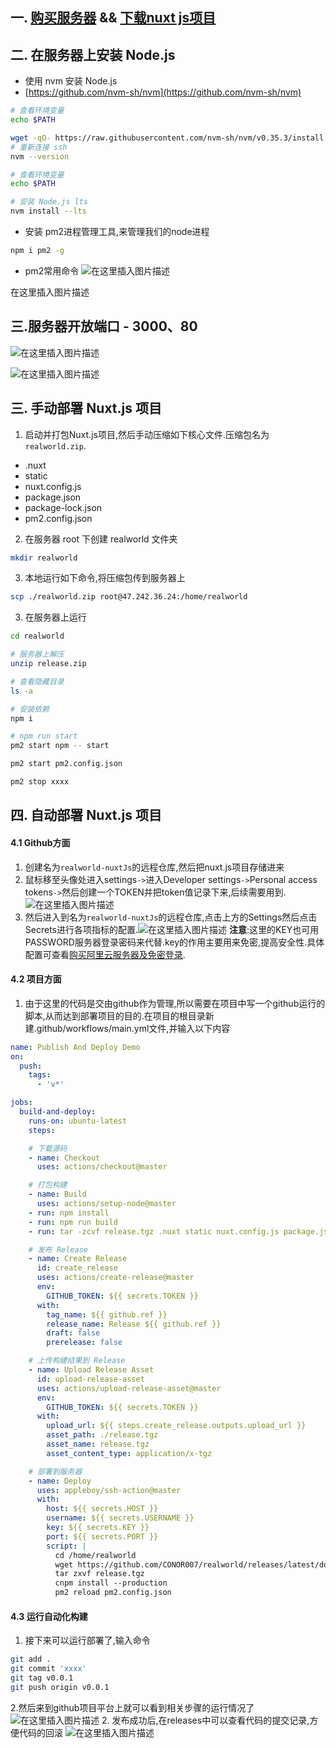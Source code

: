 ## 一. [购买服务器](https://blog.csdn.net/qq_42308316/article/details/109146395) && [下载nuxt js项目](https://github.com/CONOR007/realworld-nuxtJs.git)
## 二. 在服务器上安装 Node.js
- 使用 nvm 安装 Node.js
- [https://github.com/nvm-sh/nvm](https://github.com/nvm-sh/nvm)

```bash
# 查看环境变量
echo $PATH

wget -qO- https://raw.githubusercontent.com/nvm-sh/nvm/v0.35.3/install.sh | bash
# 重新连接 ssh
nvm --version

# 查看环境变量
echo $PATH

# 安装 Node.js lts
nvm install --lts
```

- 安装 pm2进程管理工具,来管理我们的node进程
```bash
npm i pm2 -g
```

- pm2常用命令
![在这里插入图片描述](https://img-blog.csdnimg.cn/20201018170937252.png?x-oss-process=image/watermark,type_ZmFuZ3poZW5naGVpdGk,shadow_10,text_aHR0cHM6Ly9ibG9nLmNzZG4ubmV0L3FxXzQyMzA4MzE2,size_16,color_FFFFFF,t_70#pic_center)

在这里插入图片描述
## 三.服务器开放端口 - 3000、80
![在这里插入图片描述](https://img-blog.csdnimg.cn/20201018170930959.png?x-oss-process=image/watermark,type_ZmFuZ3poZW5naGVpdGk,shadow_10,text_aHR0cHM6Ly9ibG9nLmNzZG4ubmV0L3FxXzQyMzA4MzE2,size_16,color_FFFFFF,t_70#pic_center)

![在这里插入图片描述](https://img-blog.csdnimg.cn/20201018170920527.png?x-oss-process=image/watermark,type_ZmFuZ3poZW5naGVpdGk,shadow_10,text_aHR0cHM6Ly9ibG9nLmNzZG4ubmV0L3FxXzQyMzA4MzE2,size_16,color_FFFFFF,t_70#pic_center)

## 三. 手动部署 Nuxt.js 项目
1. 启动并打包Nuxt.js项目,然后手动压缩如下核心文件.压缩包名为`realworld.zip`.
- .nuxt
- static
- nuxt.config.js
- package.json
- package-lock.json
- pm2.config.json
2. 在服务器 root 下创建 realworld 文件夹
```bash
mkdir realworld
```
3. 本地运行如下命令,将压缩包传到服务器上
```bash
scp ./realworld.zip root@47.242.36.24:/home/realworld
```
3. 在服务器上运行
```bash
cd realworld

# 服务器上解压
unzip release.zip

# 查看隐藏目录
ls -a

# 安装依赖
npm i

# npm run start
pm2 start npm -- start

pm2 start pm2.config.json

pm2 stop xxxx
```
## 四. 自动部署 Nuxt.js 项目
#### 4.1 Github方面
1. 创建名为`realworld-nuxtJs`的远程仓库,然后把nuxt.js项目存储进来
2. 鼠标移至头像处进入settings`->`进入Developer settings`->`Personal access tokens`->`然后创建一个TOKEN并把token值记录下来,后续需要用到.
![在这里插入图片描述](https://img-blog.csdnimg.cn/20201018171842974.png?x-oss-process=image/watermark,type_ZmFuZ3poZW5naGVpdGk,shadow_10,text_aHR0cHM6Ly9ibG9nLmNzZG4ubmV0L3FxXzQyMzA4MzE2,size_16,color_FFFFFF,t_70#pic_center)
3. 然后进入到名为`realworld-nuxtJs`的远程仓库,点击上方的Settings然后点击Secrets进行各项指标的配置.![在这里插入图片描述](https://img-blog.csdnimg.cn/2020101817280129.png?x-oss-process=image/watermark,type_ZmFuZ3poZW5naGVpdGk,shadow_10,text_aHR0cHM6Ly9ibG9nLmNzZG4ubmV0L3FxXzQyMzA4MzE2,size_16,color_FFFFFF,t_70#pic_center)
**注意**:这里的KEY也可用PASSWORD服务器登录密码来代替.key的作用主要用来免密,提高安全性.具体配置可查看[购买阿里云服务器及免密登录](https://editor.csdn.net/md?not_checkout=1&articleId=109146967).
#### 4.2 项目方面
1. 由于这里的代码是交由github作为管理,所以需要在项目中写一个github运行的脚本,从而达到部署项目的目的.在项目的根目录新建.github/workflows/main.yml文件,并输入以下内容
```yml
name: Publish And Deploy Demo
on:
  push:
    tags:
      - 'v*'

jobs:
  build-and-deploy:
    runs-on: ubuntu-latest
    steps:

    # 下载源码
    - name: Checkout
      uses: actions/checkout@master

    # 打包构建
    - name: Build
      uses: actions/setup-node@master
    - run: npm install
    - run: npm run build
    - run: tar -zcvf release.tgz .nuxt static nuxt.config.js package.json package-lock.json pm2.config.json

    # 发布 Release
    - name: Create Release
      id: create_release
      uses: actions/create-release@master
      env:
        GITHUB_TOKEN: ${{ secrets.TOKEN }}
      with:
        tag_name: ${{ github.ref }}
        release_name: Release ${{ github.ref }}
        draft: false
        prerelease: false

    # 上传构建结果到 Release
    - name: Upload Release Asset
      id: upload-release-asset
      uses: actions/upload-release-asset@master
      env:
        GITHUB_TOKEN: ${{ secrets.TOKEN }}
      with:
        upload_url: ${{ steps.create_release.outputs.upload_url }}
        asset_path: ./release.tgz
        asset_name: release.tgz
        asset_content_type: application/x-tgz

    # 部署到服务器
    - name: Deploy
      uses: appleboy/ssh-action@master
      with:
        host: ${{ secrets.HOST }}
        username: ${{ secrets.USERNAME }}
        key: ${{ secrets.KEY }}
        port: ${{ secrets.PORT }}
        script: |
          cd /home/realworld
          wget https://github.com/CONOR007/realworld/releases/latest/download/release.tgz -O release.tgz
          tar zxvf release.tgz
          cnpm install --production
          pm2 reload pm2.config.json

```
#### 4.3 运行自动化构建
1. 接下来可以运行部署了,输入命令
```bash
git add .
git commit 'xxxx'
git tag v0.0.1
git push origin v0.0.1
```
2.然后来到github项目平台上就可以看到相关步骤的运行情况了
![在这里插入图片描述](https://img-blog.csdnimg.cn/20201018174224535.png?x-oss-process=image/watermark,type_ZmFuZ3poZW5naGVpdGk,shadow_10,text_aHR0cHM6Ly9ibG9nLmNzZG4ubmV0L3FxXzQyMzA4MzE2,size_16,color_FFFFFF,t_70#pic_center)
2. 发布成功后,在releases中可以查看代码的提交记录,方便代码的回滚
![在这里插入图片描述](https://img-blog.csdnimg.cn/2020101817441781.png?x-oss-process=image/watermark,type_ZmFuZ3poZW5naGVpdGk,shadow_10,text_aHR0cHM6Ly9ibG9nLmNzZG4ubmV0L3FxXzQyMzA4MzE2,size_16,color_FFFFFF,t_70#pic_center)
